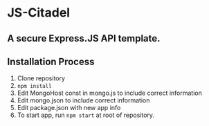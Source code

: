 # JS-Citadel
A secure Express.JS API template. 
---

## Installation Process
1. Clone repository
2. `npm install`
3. Edit MongoHost const in mongo.js to include correct information
4. Edit mongo.json to include correct information
5. Edit package.json with new app info
5. To start app, run `npm start` at root of repository.  

